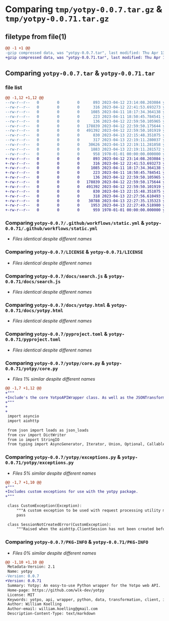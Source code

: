 # Comparing `tmp/yotpy-0.0.7.tar.gz` & `tmp/yotpy-0.0.71.tar.gz`

## filetype from file(1)

```diff
@@ -1 +1 @@
-gzip compressed data, was "yotpy-0.0.7.tar", last modified: Thu Apr 13 22:23:56 2023, max compression
+gzip compressed data, was "yotpy-0.0.71.tar", last modified: Thu Apr 13 22:28:44 2023, max compression
```

## Comparing `yotpy-0.0.7.tar` & `yotpy-0.0.71.tar`

### file list

```diff
@@ -1,12 +1,12 @@
--rw-r--r--   0        0        0      893 2023-04-12 23:14:08.203084 yotpy-0.0.7/.github/workflows/static.yml
--rw-r--r--   0        0        0      316 2023-04-12 22:41:53.693273 yotpy-0.0.7/.gitignore
--rw-r--r--   0        0        0     1085 2023-04-11 18:17:34.364138 yotpy-0.0.7/LICENSE
--rw-r--r--   0        0        0      223 2023-04-11 18:50:45.784541 yotpy-0.0.7/README.md
--rw-r--r--   0        0        0      136 2023-04-12 22:59:50.105965 yotpy-0.0.7/docs/index.html
--rw-r--r--   0        0        0   178839 2023-04-12 22:59:50.175644 yotpy-0.0.7/docs/search.js
--rw-r--r--   0        0        0   491392 2023-04-12 22:59:50.101919 yotpy-0.0.7/docs/yotpy.html
--rw-r--r--   0        0        0      830 2023-04-13 22:15:48.351075 yotpy-0.0.7/pyproject.toml
--rw-r--r--   0        0        0      317 2023-04-13 22:19:11.280037 yotpy-0.0.7/yotpy/__init__.py
--rw-r--r--   0        0        0    30626 2023-04-13 22:19:11.281058 yotpy-0.0.7/yotpy/core.py
--rw-r--r--   0        0        0     1883 2023-04-13 22:19:11.281572 yotpy-0.0.7/yotpy/exceptions.py
--rw-r--r--   0        0        0      958 1970-01-01 00:00:00.000000 yotpy-0.0.7/PKG-INFO
+-rw-r--r--   0        0        0      893 2023-04-12 23:14:08.203084 yotpy-0.0.71/.github/workflows/static.yml
+-rw-r--r--   0        0        0      316 2023-04-12 22:41:53.693273 yotpy-0.0.71/.gitignore
+-rw-r--r--   0        0        0     1085 2023-04-11 18:17:34.364138 yotpy-0.0.71/LICENSE
+-rw-r--r--   0        0        0      223 2023-04-11 18:50:45.784541 yotpy-0.0.71/README.md
+-rw-r--r--   0        0        0      136 2023-04-12 22:59:50.105965 yotpy-0.0.71/docs/index.html
+-rw-r--r--   0        0        0   178839 2023-04-12 22:59:50.175644 yotpy-0.0.71/docs/search.js
+-rw-r--r--   0        0        0   491392 2023-04-12 22:59:50.101919 yotpy-0.0.71/docs/yotpy.html
+-rw-r--r--   0        0        0      830 2023-04-13 22:15:48.351075 yotpy-0.0.71/pyproject.toml
+-rw-r--r--   0        0        0      318 2023-04-13 22:27:56.610493 yotpy-0.0.71/yotpy/__init__.py
+-rw-r--r--   0        0        0    30788 2023-04-13 22:27:35.135323 yotpy-0.0.71/yotpy/core.py
+-rw-r--r--   0        0        0     1953 2023-04-13 22:27:49.518980 yotpy-0.0.71/yotpy/exceptions.py
+-rw-r--r--   0        0        0      959 1970-01-01 00:00:00.000000 yotpy-0.0.71/PKG-INFO
```

### Comparing `yotpy-0.0.7/.github/workflows/static.yml` & `yotpy-0.0.71/.github/workflows/static.yml`

 * *Files identical despite different names*

### Comparing `yotpy-0.0.7/LICENSE` & `yotpy-0.0.71/LICENSE`

 * *Files identical despite different names*

### Comparing `yotpy-0.0.7/docs/search.js` & `yotpy-0.0.71/docs/search.js`

 * *Files identical despite different names*

### Comparing `yotpy-0.0.7/docs/yotpy.html` & `yotpy-0.0.71/docs/yotpy.html`

 * *Files identical despite different names*

### Comparing `yotpy-0.0.7/pyproject.toml` & `yotpy-0.0.71/pyproject.toml`

 * *Files identical despite different names*

### Comparing `yotpy-0.0.7/yotpy/core.py` & `yotpy-0.0.71/yotpy/core.py`

 * *Files 1% similar despite different names*

```diff
@@ -1,7 +1,12 @@
+"""
+Include's the core YotpoAPIWrapper class. As well as the JSONTransformer class, which can be used in tandem to easier convert data for your needs.
+"""
+
+
 import asyncio
 import aiohttp
 
 from json import loads as json_loads
 from csv import DictWriter
 from io import StringIO
 from typing import AsyncGenerator, Iterator, Union, Optional, Callable, Union
```

### Comparing `yotpy-0.0.7/yotpy/exceptions.py` & `yotpy-0.0.71/yotpy/exceptions.py`

 * *Files 5% similar despite different names*

```diff
@@ -1,7 +1,10 @@
+"""
+Includes custom exceptions for use with the yotpy package.
+"""
 
 class CustomException(Exception):
     """A custom exception to be used with request processing utility methods."""
     pass
 
 class SessionNotCreatedError(CustomException):
     """Raised when the aiohttp.ClientSession has not been created before making a request."""
```

### Comparing `yotpy-0.0.7/PKG-INFO` & `yotpy-0.0.71/PKG-INFO`

 * *Files 0% similar despite different names*

```diff
@@ -1,10 +1,10 @@
 Metadata-Version: 2.1
 Name: yotpy
-Version: 0.0.7
+Version: 0.0.71
 Summary: Yotpy: An easy-to-use Python wrapper for the Yotpo web API.
 Home-page: https://github.com/wlk-dev/yotpy
 License: MIT
 Keywords: yotpo, api, wrapper, python, data, transformation, client, integration, review, ecommerce
 Author: William Koelling
 Author-email: william.koelling@gmail.com
 Description-Content-Type: text/markdown
```

